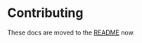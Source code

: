 # Contributing

These docs are moved to the [README](https://gitlab.com/behat-chrome/chrome-mink-driver/-/tree/main#contributing) now.